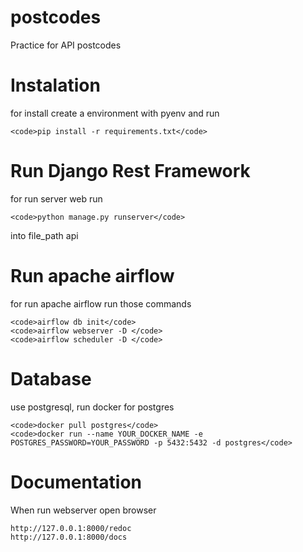 # postcodes
Practice for API postcodes


# Instalation

for install create a environment with pyenv and run

    <code>pip install -r requirements.txt</code>


# Run Django Rest Framework

for run server web run 

    <code>python manage.py runserver</code> 

into file_path api


# Run apache airflow

for run apache airflow run those commands

    <code>airflow db init</code>
    <code>airflow webserver -D </code>
    <code>airflow scheduler -D </code>

# Database

use postgresql, run docker for postgres

    <code>docker pull postgres</code>
    <code>docker run --name YOUR_DOCKER_NAME -e POSTGRES_PASSWORD=YOUR_PASSWORD -p 5432:5432 -d postgres</code>


# Documentation
When run webserver open browser 

    http://127.0.0.1:8000/redoc
    http://127.0.0.1:8000/docs

